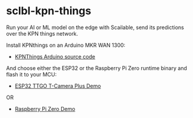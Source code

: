 # sclbl-kpn-things
Run your AI or ML model on the edge with Scailable, send its predictions over the KPN things network.

Install KPNthings on an Arduino MKR WAN 1300:

- [KPNThings Arduino source code](https://github.com/scailable/sclbl-kpn-things/tree/main/arduino_mkrwan_slave)

And choose either the ESP32 or the Raspberry Pi Zero runtime binary and flash it to your MCU:

- [ESP32 TTGO T-Camera Plus Demo](https://github.com/scailable/sclbl-kpn-things/tree/main/scailable_runtime_masters/esp32_ttgo_cam_plus)

OR

- [Raspberry Pi Zero Demo](https://github.com/scailable/sclbl-kpn-things/tree/main/scailable_runtime_masters/raspberry_pi_zero)

